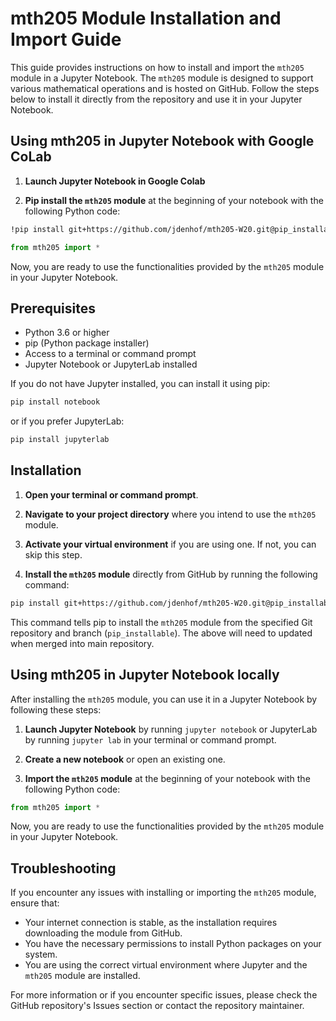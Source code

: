 
# mth205 Module Installation and Import Guide

This guide provides instructions on how to install and import the `mth205` module in a Jupyter Notebook. The `mth205` module is designed to support various mathematical operations and is hosted on GitHub. Follow the steps below to install it directly from the repository and use it in your Jupyter Notebook.

## Using mth205 in Jupyter Notebook with Google CoLab

1. **Launch Jupyter Notebook in Google Colab**

2. **Pip install the `mth205` module** at the beginning of your notebook with the following Python code:

```bash
!pip install git+https://github.com/jdenhof/mth205-W20.git@pip_installable#egg=mth205
```

```python
from mth205 import *
```

Now, you are ready to use the functionalities provided by the `mth205` module in your Jupyter Notebook.

## Prerequisites
- Python 3.6 or higher
- pip (Python package installer)
- Access to a terminal or command prompt
- Jupyter Notebook or JupyterLab installed

If you do not have Jupyter installed, you can install it using pip:

```bash
pip install notebook
```

or if you prefer JupyterLab:

```bash
pip install jupyterlab
```

## Installation

1. **Open your terminal or command prompt**.
   
2. **Navigate to your project directory** where you intend to use the `mth205` module.

3. **Activate your virtual environment** if you are using one. If not, you can skip this step.

4. **Install the `mth205` module** directly from GitHub by running the following command:

```bash
pip install git+https://github.com/jdenhof/mth205-W20.git@pip_installable#egg=mth205
```

This command tells pip to install the `mth205` module from the specified Git repository and branch (`pip_installable`).
The above will need to updated when merged into main repository.

## Using mth205 in Jupyter Notebook locally

After installing the `mth205` module, you can use it in a Jupyter Notebook by following these steps:

1. **Launch Jupyter Notebook** by running `jupyter notebook` or JupyterLab by running `jupyter lab` in your terminal or command prompt.

2. **Create a new notebook** or open an existing one.

3. **Import the `mth205` module** at the beginning of your notebook with the following Python code:

```python
from mth205 import *
```

Now, you are ready to use the functionalities provided by the `mth205` module in your Jupyter Notebook.

## Troubleshooting

If you encounter any issues with installing or importing the `mth205` module, ensure that:

- Your internet connection is stable, as the installation requires downloading the module from GitHub.
- You have the necessary permissions to install Python packages on your system.
- You are using the correct virtual environment where Jupyter and the `mth205` module are installed.

For more information or if you encounter specific issues, please check the GitHub repository's Issues section or contact the repository maintainer.
